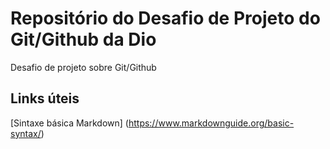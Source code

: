 # Repositório do Desafio de Projeto do Git/Github da Dio
Desafio de projeto sobre Git/Github

## Links úteis
[Sintaxe básica Markdown] (https://www.markdownguide.org/basic-syntax/)
